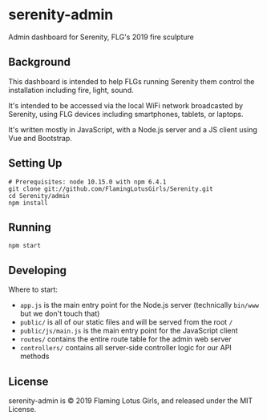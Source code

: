 # serenity-admin
Admin dashboard for Serenity, FLG's 2019 fire sculpture

## Background

This dashboard is intended to help FLGs running Serenity them control the installation including fire, light, sound.

It's intended to be accessed via the local WiFi network broadcasted by Serenity, using FLG devices including smartphones, tablets, or laptops.

It's written mostly in JavaScript, with a Node.js server and a JS client using Vue and Bootstrap.

## Setting Up

```
# Prerequisites: node 10.15.0 with npm 6.4.1
git clone git://github.com/FlamingLotusGirls/Serenity.git
cd Serenity/admin
npm install
```

## Running

`npm start`

## Developing

Where to start:
- `app.js` is the main entry point for the Node.js server (technically `bin/www` but we don't touch that)
- `public/` is all of our static files and will be served from the root `/`
- `public/js/main.js` is the main entry point for the JavaScript client
- `routes/` contains the entire route table for the admin web server
- `controllers/` contains all server-side controller logic for our API methods

## License

serenity-admin is &copy; 2019 Flaming Lotus Girls, and released under the MIT License.